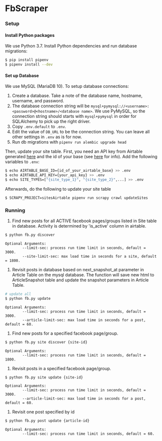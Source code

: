 # FbScraper

### Setup

#### Install Python packages
We use Python 3.7.  Install Python dependencies and run database migrations:

```sh
$ pip install pipenv
$ pipenv install --dev
```

#### Set up Database
We use MySQL (MariaDB 10).  To setup database connections:
1. Create a database.  Take a note of the database name, hostname, username, and password.
2. The database connection string will be `mysql+pymysql://<username>:<password>@<hostname>/<database name>`.  We use PyMySQL, so the connection string should starts with `mysql+pymysql` in order for SQLAlchemy to pick up the right driver.
3. Copy `.env.default` to `.env`.
4. Edit the value of `DB_URL` to be the connection string.  You can leave all other settings in `.env` as is for now.
5. Run db migrations with `pipenv run alembic upgrade head`


Then, update your site table.  First, you need an API key from Airtable generated [here](https://airtable.com/account) and the id of your base (see [here](https://airtable.com/api) for info).  Add the following variables to `.env`:
```sh
$ echo AIRTABLE_BASE_ID={id_of_your_airtable_base} >> .env
$ echo AIRTABLE_API_KEY={your_api_key} >> .env
$ echo SITE_TYPES=["{site_type_1}", "{site_type_2}",...] >> .env
```
Afterwards, do the following to update your site table
```sh
$ SCRAPY_PROJECT=sitesAirtable pipenv run scrapy crawl updateSites
```

### Running
1. Find new posts for all ACTIVE facebook pages/groups listed in Site table in database. Activity is determined by 'is_active' column in airtable.
```sh
$ python fb.py discover
```
    Optional Arguments:
            --limit-sec: process run time limit in seconds, default = 3000.
            --site-limit-sec: max load time in seconds for a site, default = 1800.

1. Revisit posts in database based on next_snapshot_at parameter in Article Table on the mysql database.
The function will save new html to ArticleSnapshot table and update the snapshot parameters in Article Table.
```sh
# update all
$ python fb.py update
```
    Optional Arguments:
            --limit-sec: process run time limit in seconds, default = 3000.
            --article-limit-sec: max load time in seconds for a post, default = 60.


1. Find new posts for a specified facebook page/group.
```sh
$ python fb.py site discover {site-id}
```
    Optional Arguments:
            --limit-sec: process run time limit in seconds, default = 1800.
            
1. Revisit posts in a specified facebook page/group.
```sh
$ python fb.py site update {site-id}
```
    Optional Arguments:
            --limit-sec: process run time limit in seconds, default = 3000.
            --article-limit-sec: max load time in seconds for a post, default = 60.
            
1. Revisit one post specified by id
```sh
$ python fb.py post update {article-id}
```
    Optional Arguments:
            --limit-sec: process run time limit in seconds, default = 60.